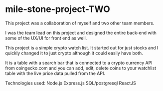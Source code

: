 # mile-stone-project-TWO

This project was a collaboration of myself and two other team members.

I was the team lead on this project and designed the entire back-end with some of the UX/UI for front end as well.

This project is a simple crypto watch list. It started out for just stocks and I quickly changed it to just crypto although it could easily have both. 

It is a table with a search bar that is connected to a crypto currency API from coingecko.com and you can add, edit, delete coins to your watchlist table with the live price data pulled from the API.

Technologies used:
    Node.js
    Express.js
    SQL/postgresql
    ReactJS